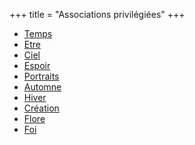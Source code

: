 +++
title = "Associations privilégiées"
+++
- [Temps](/categories/temps)
- [Etre](/categories/etre)
- [Ciel](/categories/ciel)
- [Espoir](/categories/espoir)
- [Portraits](/categories/portraits)
- [Automne](/categories/automne)
- [Hiver](/categories/hiver)
- [Création](/categories/création)
- [Flore](/categories/flore)
- [Foi](/categories/foi)
